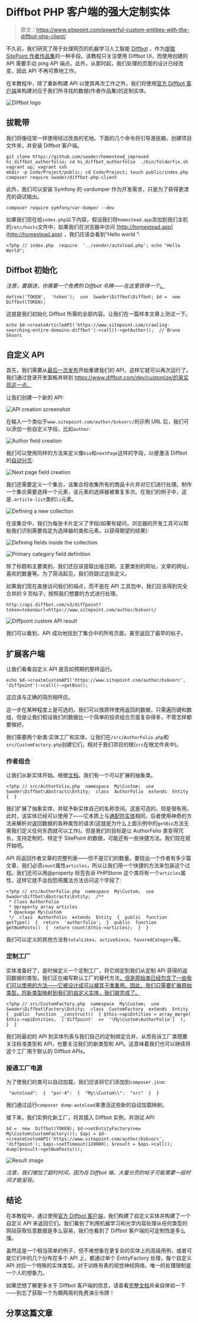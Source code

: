 # Diffbot PHP 客户端的强大定制实体

> 原文：<https://www.sitepoint.com/powerful-custom-entities-with-the-diffbot-php-client/>

不久前，我们研究了用于处理网页的机器学习人工智能 [Diffbot](http://diffbot.com) ，作为[提取 SitePoint 作者作品集](https://www.sitepoint.com/analyze-sitepoint-author-portfolios-diffbot/)的一种手段。该教程只关注使用 Diffbot UI，而使用创建的 API 需要手动 ping API 端点。此外，从那时起，我们处理的页面的设计已经改变，因此 API 不再可靠地工作。

在本教程中，除了重新构建 API 以使其再次工作之外，我们将使用[官方 Diffbot 客户端](https://github.com/Swader/diffbot-php-client)来构建对应于我们所寻找的数据(作者作品集)的定制实体。

![Diffbot logo](img/6b41cfebf61572ee7f78bfe329c85d11.png)

## 拔靴带

我们将像往常一样使用经过改良的宅地。下面的几个命令将引导游民箱，创建项目文件夹，并安装 Diffbot 客户端。

```
git clone https://github.com/swader/homestead_improved hi_diffbot_authorfolio; cd hi_diffbot_authorfolio  ./bin/folderfix.sh
vagrant up; vagrant ssh
mkdir -p Code/Project/public; cd Code/Project; touch public/index.php
composer require swader/diffbot-php-client
```

此外，我们可以安装 Symfony 的 vardumper 作为开发需求，只是为了获得更漂亮的调试输出。

```
composer require symfony/var-dumper --dev
```

如果我们现在给`index.php`以下内容，假设我们将`homestead.app`添加到我们主机的`/etc/hosts`文件中，如果我们在浏览器中访问 [http://homestead.app](http://homestead.app) ，我们应该会看到“Hello world ”:

```
<?php // index.php  require  '../vendor/autoload.php'; echo "Hello World";
```

## Diffbot 初始化

*注意，要跟进，你需要一个免费的 Diffbot 令牌——在这里获得一个[。](http://www.diffbot.com/pricing)*

```
define('TOKEN',  'token');  use  Swader\Diffbot\Diffbot; $d =  new  Diffbot(TOKEN);
```

这就是我们初始化 Diffbot 所需的全部内容。让我们在一篇样本文章上测试一下。

```
echo $d->createArticleAPI('https://www.sitepoint.com/crawling-searching-entire-domains-diffbot')->call()->getAuthor();  // Bruno Skvorc
```

## 自定义 API

首先，我们需要从[最后一次发布](https://www.sitepoint.com/analyze-sitepoint-author-portfolios-diffbot/)开始重建我们的 API，这样它就可以再次运行了。我们通过登录开发面板并转到 https://www.diffbot.com/dev/customize/的来实现这一点。

让我们创建一个新的 API:

![API creation screenshot](img/3657139de515fc070d2ef49c3caaa93d.png)

在输入一个类似于`www.sitepoint.com/author/bskvorc/`的示例 URL 后，我们可以添加一些自定义字段，比如`author`:

![Author field creation](img/f110f2e647ca11a95d10c07108374c7e.png)

我们可以使用同样的方法来定义像`bio`和`nextPage`这样的字段，以便激活 Diffbot 的[自动分页](http://support.diffbot.com/apitoolkit/automatically-concatenating-pages-using-the-nextpage-field/):

![Next page field creation](img/28f02488bfa08d1f46e873d68a13ce89.png)

我们还需要定义一个集合，该集合将收集所有的商品卡片并对它们进行处理。制作一个集合需要选择一个元素，该元素的选择器被重复多次。在我们的例子中，这是`.article-list`类的`li`元素。

![Defining a new collection](img/9cf8a1bd3b2f42933de13c4e5f0ade54.png)

在该集合中，我们为每张卡片定义了字段(如果有疑问，浏览器的开发工具可以帮助我们识别需要指定为选择器的类和元素，以获得期望的结果):

![Defining fields inside the collection](img/f7cfdd56f2c07cff8b93f79684cf2f46.png)

![Primary category field definition](img/2e5f9a743e4df166faa60d5771f05445.png)

除了标题和主要类别，我们还应该提取出版日期，主要类别的网址，文章的网址，喜欢的数量等。为了简洁起见，我们将跳过这些定义。

如果我们现在直接访问我们的端点，而不是在 API 工具包中，我们应该得到完全合并的 9 页帖子，按照我们想要的方式进行处理。

```
http://api.diffbot.com/v3/diffpoint?token=token&url=https://www.sitepoint.com/author/bskvorc/
```

![Diffpoint custom API result](img/a383f4d4a3848c67e104b61725ccb3e8.png)

我们可以看到，API 成功地找到了集合中的所有页面，甚至返回了最早的帖子。

## 扩展客户端

让我们看看自定义 API 是否如预期的那样运行。

```
echo $d->createCustomAPI('https://www.sitepoint.com/author/bskvorc',  'diffpoint')->call()->getBio();
```

这应该与正确的简历相呼应。

这一步在某种程度上是可选的。我们可以按原样使用返回的数据，只需遍历键和数组，但是让我们假设我们的数据比一个简单的投资组合页面复杂得多，不管怎样都要做好。

我们需要两个新类:实体工厂和实体。让我们在`/src/AuthorFolio.php`和`src/CustomFactory.php`创建它们，相对于我们项目的根(`src`在根文件夹中)。

### 作者组合

让我们从新实体开始。根据[文档](http://diffbot-php-client-docs.readthedocs.org/en/latest/abstract-entity.html)，我们有一个可以扩展的抽象类。

```
<?php // src/AuthorFolio.php  namespace  My\Custom;  use  Swader\Diffbot\Abstracts\Entity;  class  AuthorFolio  extends  Entity  {  }
```

我们扩展了抽象实体，并赋予新实体自己的名称空间。这是可选的，但是很有用。此时，该实体已经可以使用了——它本质上与[通配符实体](http://diffbot-php-client-docs.readthedocs.org/en/latest/api-custom.html#namespace-Swader%5CDiffbot%5CEntity)相同，后者使用神奇的方法来解析对返回数据的各种属性的请求(这就是为什么上面示例中的`getBio`方法无需我们定义任何东西就可以工作)。但是我们的目标是让 AuthorFolio 类变得冗长，支持定制的、特定于 SitePoint 的数据，可能还有一些快捷方法。我们现在就开始吧。

API 将返回作者文章的完整列表——但不是它们的数量。要找出一个作者有多少篇文章，我们必须`count`属性`articles`，所以让我们用一个快捷的方法来包装这个过程。我们还可以用@property 标签告诉 PHPStorm 这个类将有一个`articles`属性，这样它就不会抱怨用魔法方法访问这个字段了:

```
<?php // src/AuthorFolio.php  namespace  My\Custom;  use  Swader\Diffbot\Abstracts\Entity;  /**
 * Class AuthorFolio
 * @property array articles
 * @package My\Custom
 */  class  AuthorFolio  extends  Entity  {  public  function getType()  {  return  'authorfolio';  }  public  function getNumPosts()  {  return count($this->articles);  }  }
```

我们可以定义的其他方法有`totalLikes`、`activeSince`、`favoredCategory`等。

### 定制工厂

实体准备好了，是时候定义一个定制工厂，将它绑定到我们从定制 API 获得的返回数据的类型。我们正在编写默认工厂的替代方法[，但是原始类已经包含了一些我们可以使用的方法——它被设计成可以被其子类重用。因此，我们只需要扩展原始类型，将新类型映射到我们的自定义实体，我们就完成了。](http://diffbot-php-client-docs.readthedocs.org/en/latest/class-entityfactory.html)

```
<?php // src/CustomFactory.php  namespace  My\Custom;  use  Swader\Diffbot\Factory\Entity;  class  CustomFactory  extends  Entity  {  public  function __construct()  { $this->apiEntities = array_merge( $this->apiEntities,  ['diffpoint'  =>  '\My\Custom\AuthorFolio']  );  }  }
```

我们将最初的 API 到实体列表与我们自己的定制绑定合并，从而告诉工厂类既要关注标准类型和 API，也要关注我们的新类型和 API。这意味着我们也可以继续将这个工厂用于默认的 Diffbot APIs。

### 接通工厂电源

为了使我们的类可以自动加载，我们应该将它们添加到`composer.json`:

```
 "autoload":  {  "psr-4":  {  "My\\Custom\\":  "src"  }  }
```

我们通过运行`composer dump-autoload`来激活这些新的自动加载映射。

接下来，我们实例化新工厂，将其插入 Diffbot 实例，并测试 API:

```
$d =  new  Diffbot(TOKEN); $d->setEntityFactory(new  My\Custom\CustomFactory()); $api = $d->createCustomAPI('https://www.sitepoint.com/author/bskvorc',  'diffpoint'); $api->setTimeout(120000); $result = $api->call();  dump($result->getNumPosts());
```

![Result image](img/4f6182ac45fdbb058c976a9ffdee080f.png)

*注意，我们增加了超时时间，因为在 Diffbot 端，大量分页的帖子可能需要一段时间才能呈现。*

## 结论

在本教程中，通过使用[官方 Diffbot 客户端](https://github.com/Swader/diffbot-php-client)，我们构建了自定义实体并构建了一个自定义 API 来返回它们。我们看到了利用机器学习和光学内容处理从任何类型的网站获取任意数据是多么容易，我们也看到了 Diffbot 客户端的可定制性是多么强。

虽然这是一个相当简单的例子，但不难想象在更复杂的实体上的高级用例，或者可能它们中的几个分布在多个 API 上，都通过单个 EntityFactory 处理，每个自定义 API 对应一个特殊的实体类型。对于训练有素的视觉神经网络，唯一的处理限制是一个人的想象力。

如果您想了解更多关于 Diffbot 客户端的信息，请查看[完整文档](http://diffbot-php-client-docs.readthedocs.org/en/latest/index.html)并亲自体验一下——别忘了获取一个为期两周的免费演示令牌！

## 分享这篇文章